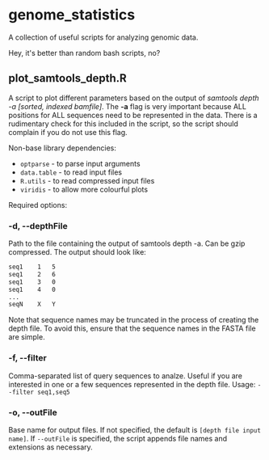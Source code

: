 # genome_statistics #
A collection of useful scripts for analyzing genomic data.

Hey, it's better than random bash scripts, no?

## plot_samtools_depth.R

A script to plot different parameters based on the output of *samtools depth -a [sorted, indexed bamfile]*. The **-a** flag is very important because ALL positions for ALL sequences need to be represented in the data. There is a rudimentary check for this included in the script, so the script should complain if you do not use this flag.

Non-base library dependencies:
- `optparse` - to parse input arguments
- `data.table` - to read input files
- `R.utils` - to read compressed input files
- `viridis` - to allow more colourful plots


Required options:

### -d, --depthFile

Path to the file containing the output of samtools depth -a. Can be gzip compressed. The output should look like:
```bash
seq1	1	5
seq1	2	6
seq1	3	0
seq1	4	0
...
seqN	X	Y
```
Note that sequence names may be truncated in the process of creating the depth file. To avoid this, ensure that the sequence names in the FASTA file are simple.

### -f, --filter

Comma-separated list of query sequences to analze. Useful if you are interested in one or a few sequences represented in the depth file. Usage: `--filter seq1,seq5`

### -o, --outFile

Base name for output files. If not specified, the default is `[depth file input name]`. If `--outFile` is specified, the script appends file names and extensions as necessary. 


